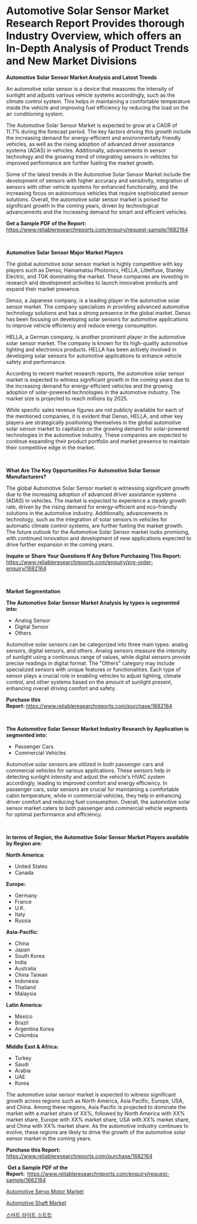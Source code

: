<p><h1>Automotive Solar Sensor Market Research Report Provides thorough Industry Overview, which offers an In-Depth Analysis of Product Trends and New Market Divisions</h1></p><p><strong>Automotive Solar Sensor Market Analysis and Latest Trends</strong></p>
<p><p>An automotive solar sensor is a device that measures the intensity of sunlight and adjusts various vehicle systems accordingly, such as the climate control system. This helps in maintaining a comfortable temperature inside the vehicle and improving fuel efficiency by reducing the load on the air conditioning system.</p><p>The Automotive Solar Sensor Market is expected to grow at a CAGR of 11.7% during the forecast period. The key factors driving this growth include the increasing demand for energy-efficient and environmentally friendly vehicles, as well as the rising adoption of advanced driver assistance systems (ADAS) in vehicles. Additionally, advancements in sensor technology and the growing trend of integrating sensors in vehicles for improved performance are further fueling the market growth.</p><p>Some of the latest trends in the Automotive Solar Sensor Market include the development of sensors with higher accuracy and sensitivity, integration of sensors with other vehicle systems for enhanced functionality, and the increasing focus on autonomous vehicles that require sophisticated sensor solutions. Overall, the automotive solar sensor market is poised for significant growth in the coming years, driven by technological advancements and the increasing demand for smart and efficient vehicles.</p></p>
<p><strong>Get a Sample PDF of the Report:&nbsp;</strong> <a href="https://www.reliableresearchreports.com/enquiry/request-sample/1682164">https://www.reliableresearchreports.com/enquiry/request-sample/1682164</a></p>
<p>&nbsp;</p>
<p><strong>Automotive Solar Sensor Major Market Players</strong></p>
<p><p>The global automotive solar sensor market is highly competitive with key players such as Denso, Hamamatsu Photonics, HELLA, Littelfuse, Stanley Electric, and TGK dominating the market. These companies are investing in research and development activities to launch innovative products and expand their market presence.</p><p>Denso, a Japanese company, is a leading player in the automotive solar sensor market. The company specializes in providing advanced automotive technology solutions and has a strong presence in the global market. Denso has been focusing on developing solar sensors for automotive applications to improve vehicle efficiency and reduce energy consumption.</p><p>HELLA, a German company, is another prominent player in the automotive solar sensor market. The company is known for its high-quality automotive lighting and electronics products. HELLA has been actively involved in developing solar sensors for automotive applications to enhance vehicle safety and performance.</p><p>According to recent market research reports, the automotive solar sensor market is expected to witness significant growth in the coming years due to the increasing demand for energy-efficient vehicles and the growing adoption of solar-powered technologies in the automotive industry. The market size is projected to reach millions by 2025.</p><p>While specific sales revenue figures are not publicly available for each of the mentioned companies, it is evident that Denso, HELLA, and other key players are strategically positioning themselves in the global automotive solar sensor market to capitalize on the growing demand for solar-powered technologies in the automotive industry. These companies are expected to continue expanding their product portfolio and market presence to maintain their competitive edge in the market.</p></p>
<p>&nbsp;</p>
<p><strong>What Are The Key Opportunities For Automotive Solar Sensor Manufacturers?</strong></p>
<p><p>The global Automotive Solar Sensor market is witnessing significant growth due to the increasing adoption of advanced driver assistance systems (ADAS) in vehicles. The market is expected to experience a steady growth rate, driven by the rising demand for energy-efficient and eco-friendly solutions in the automotive industry. Additionally, advancements in technology, such as the integration of solar sensors in vehicles for automatic climate control systems, are further fueling the market growth. The future outlook for the Automotive Solar Sensor market looks promising, with continued innovation and development of new applications expected to drive further expansion in the coming years.</p></p>
<p><strong>Inquire or Share Your Questions If Any Before Purchasing This Report:</strong> <a href="https://www.reliableresearchreports.com/enquiry/pre-order-enquiry/1682164">https://www.reliableresearchreports.com/enquiry/pre-order-enquiry/1682164</a></p>
<p>&nbsp;</p>
<p><strong>Market Segmentation</strong></p>
<p><strong>The Automotive Solar Sensor Market Analysis by types is segmented into:</strong></p>
<p><ul><li>Analog Sensor</li><li>Digital Sensor</li><li>Others</li></ul></p>
<p><p>Automotive solar sensors can be categorized into three main types: analog sensors, digital sensors, and others. Analog sensors measure the intensity of sunlight using a continuous range of values, while digital sensors provide precise readings in digital format. The "Others" category may include specialized sensors with unique features or functionalities. Each type of sensor plays a crucial role in enabling vehicles to adjust lighting, climate control, and other systems based on the amount of sunlight present, enhancing overall driving comfort and safety.</p></p>
<p><strong>Purchase this Report:&nbsp;</strong><a href="https://www.reliableresearchreports.com/purchase/1682164">https://www.reliableresearchreports.com/purchase/1682164</a></p>
<p>&nbsp;</p>
<p><strong>The Automotive Solar Sensor Market Industry Research by Application is segmented into:</strong></p>
<p><ul><li>Passenger Cars</li><li>Commercial Vehicles</li></ul></p>
<p><p>Automotive solar sensors are utilized in both passenger cars and commercial vehicles for various applications. These sensors help in detecting sunlight intensity and adjust the vehicle's HVAC system accordingly, leading to improved comfort and energy efficiency. In passenger cars, solar sensors are crucial for maintaining a comfortable cabin temperature, while in commercial vehicles, they help in enhancing driver comfort and reducing fuel consumption. Overall, the automotive solar sensor market caters to both passenger and commercial vehicle segments for optimal performance and efficiency.</p></p>
<p>&nbsp;</p>
<p><strong>In terms of Region, the Automotive Solar Sensor Market Players available by Region are:</strong></p>
<p>
    <p> <strong> North America: </strong>
        <ul>
            <li>United States</li>
            <li>Canada</li>
        </ul>
        </p> 
    <p> <strong> Europe: </strong>
        <ul>
            <li>Germany</li>
            <li>France</li>
            <li>U.K.</li>
            <li>Italy</li>
            <li>Russia</li>
        </ul>
        </p> 
    <p> <strong> Asia-Pacific: </strong>
        <ul>
            <li>China</li>
            <li>Japan</li>
            <li>South Korea</li>
            <li>India</li>
            <li>Australia</li>
            <li>China Taiwan</li>
            <li>Indonesia</li>
            <li>Thailand</li>
            <li>Malaysia</li>
        </ul>
        </p> 
    <p> <strong> Latin America: </strong>
        <ul>
            <li>Mexico</li>
            <li>Brazil</li>
            <li>Argentina Korea</li>
            <li>Colombia</li>
        </ul>
        </p> 
    <p> <strong> Middle East & Africa: </strong>
        <ul>
            <li>Turkey</li>
            <li>Saudi</li>
            <li>Arabia</li>
            <li>UAE</li>
            <li>Korea</li>
        </ul>
    </p>
    </p>
<p><p>The automotive solar sensor market is expected to witness significant growth across regions such as North America, Asia Pacific, Europe, USA, and China. Among these regions, Asia Pacific is projected to dominate the market with a market share of XX%, followed by North America with XX% market share, Europe with XX% market share, USA with XX% market share, and China with XX% market share. As the automotive industry continues to evolve, these regions are likely to drive the growth of the automotive solar sensor market in the coming years.</p></p>
<p><strong>Purchase this Report: </strong><a href="https://www.reliableresearchreports.com/purchase/1682164">https://www.reliableresearchreports.com/purchase/1682164</a></p>
<p>&nbsp;<strong>Get a Sample PDF of the Report:&nbsp;&nbsp;</strong><a href="https://www.reliableresearchreports.com/enquiry/request-sample/1682164">https://www.reliableresearchreports.com/enquiry/request-sample/1682164</a></p>
<p><strong></strong></p>
<p><p><a href="https://github.com/bmorecock/Market-Research-Report-List-2/blob/main/automotive-servo-motor-market.md">Automotive Servo Motor Market</a></p><p><a href="https://github.com/jsmusil/Market-Research-Report-List-2/blob/main/automotive-shaft-market.md">Automotive Shaft Market</a></p><p><a href="https://github.com/crfsywufhm81415/Market-Research-Report-List-1/blob/main/7458575187644.md">스마트 라이트 스트립</a></p></p>